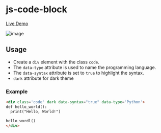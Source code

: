 ﻿# js-code-block

[Live Demo](https://qawerz.github.io/frontend-trash/code-block)

![image](https://github.com/user-attachments/assets/55ae5464-b80f-4e09-8b80-e603a7fc7199)

## Usage
- Create a `div` element with the class `code`.
- The `data-type` attribute is used to name the programming language. 
- The `data-syntax` attribute is set to `true` to highlight the syntax.
- `dark` attribute for dark theme

### Example
```html
<div class='code' dark data-syntax="true" data-type='Python'>
def hello_world():
  print("Hello, World!")

hello_wordl()
</div>
```
